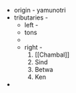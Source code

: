 - origin - yamunotri
- tributaries - 
	- left - 
	- tons
	- 
	- right -
		1. [[Chambal]]
		2. Sind
		3. Betwa 
		4. Ken
- 